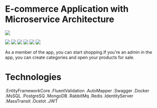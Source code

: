 # E-commerce Application with Microservice Architecture

![](https://pandao.github.io/editor.md/images/logos/editormd-logo-180x180.png)

![](https://img.shields.io/github/stars/pandao/editor.md.svg) ![](https://img.shields.io/github/forks/pandao/editor.md.svg) ![](https://img.shields.io/github/tag/pandao/editor.md.svg) ![](https://img.shields.io/github/release/pandao/editor.md.svg) ![](https://img.shields.io/github/issues/pandao/editor.md.svg) ![](https://img.shields.io/bower/v/editor.md.svg)

As a member of the app, you can start shopping.If you're an admin in the app, you can create categories and open your products for sale.

# Technologies
.EntityFrameworkCore
.FluentValidation
.AutoMapper
.Swagger
.Docker
.MsSQL
.PostgreSQ
.MongoDB
.RabbitMq
.Redis
.IdentityServer
.MassTransit
.Ocelot
.JWT
